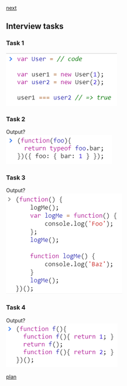<a href="02.md">next</a>
<h2>Interview tasks</h2>

<h3>Task 1</h3>
<div>
<img src="media/int_1.png">
</div>

<h3>Task 2</h3>
<div>
Output?

<br/>

<img src="media/int_2.png">
</div>

<h3>Task 3</h3>
<div>
Output?

<br/>

<img src="media/int_3.png">
</div>

<h3>Task 4</h3>
<div>
Output?

<br/>

<img src="media/int_4.png">
</div>

<a href="00.md">plan</a>
